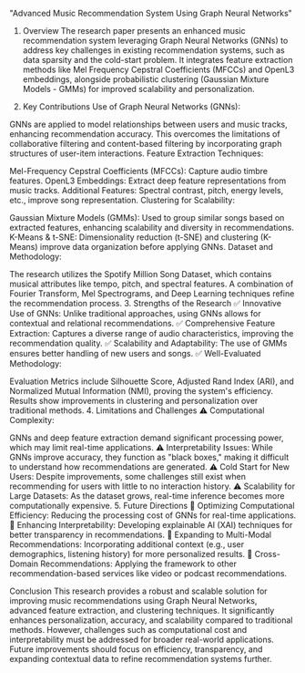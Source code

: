 "Advanced Music Recommendation System Using Graph Neural Networks"
1. Overview
The research paper presents an enhanced music recommendation system leveraging Graph Neural Networks (GNNs) to address key challenges in existing recommendation systems, such as data sparsity and the cold-start problem. It integrates feature extraction methods like Mel Frequency Cepstral Coefficients (MFCCs) and OpenL3 embeddings, alongside probabilistic clustering (Gaussian Mixture Models - GMMs) for improved scalability and personalization.

2. Key Contributions
Use of Graph Neural Networks (GNNs):

GNNs are applied to model relationships between users and music tracks, enhancing recommendation accuracy.
This overcomes the limitations of collaborative filtering and content-based filtering by incorporating graph structures of user-item interactions.
Feature Extraction Techniques:

Mel-Frequency Cepstral Coefficients (MFCCs): Capture audio timbre features.
OpenL3 Embeddings: Extract deep feature representations from music tracks.
Additional Features: Spectral contrast, pitch, energy levels, etc., improve song representation.
Clustering for Scalability:

Gaussian Mixture Models (GMMs): Used to group similar songs based on extracted features, enhancing scalability and diversity in recommendations.
K-Means & t-SNE: Dimensionality reduction (t-SNE) and clustering (K-Means) improve data organization before applying GNNs.
Dataset and Methodology:

The research utilizes the Spotify Million Song Dataset, which contains musical attributes like tempo, pitch, and spectral features.
A combination of Fourier Transform, Mel Spectrograms, and Deep Learning techniques refine the recommendation process.
3. Strengths of the Research
✅ Innovative Use of GNNs: Unlike traditional approaches, using GNNs allows for contextual and relational recommendations.
✅ Comprehensive Feature Extraction: Captures a diverse range of audio characteristics, improving the recommendation quality.
✅ Scalability and Adaptability: The use of GMMs ensures better handling of new users and songs.
✅ Well-Evaluated Methodology:

Evaluation Metrics include Silhouette Score, Adjusted Rand Index (ARI), and Normalized Mutual Information (NMI), proving the system's efficiency.
Results show improvements in clustering and personalization over traditional methods.
4. Limitations and Challenges
⚠ Computational Complexity:

GNNs and deep feature extraction demand significant processing power, which may limit real-time applications.
⚠ Interpretability Issues:
While GNNs improve accuracy, they function as "black boxes," making it difficult to understand how recommendations are generated.
⚠ Cold Start for New Users:
Despite improvements, some challenges still exist when recommending for users with little to no interaction history.
⚠ Scalability for Large Datasets:
As the dataset grows, real-time inference becomes more computationally expensive.
5. Future Directions
🔹 Optimizing Computational Efficiency: Reducing the processing cost of GNNs for real-time applications.
🔹 Enhancing Interpretability: Developing explainable AI (XAI) techniques for better transparency in recommendations.
🔹 Expanding to Multi-Modal Recommendations: Incorporating additional context (e.g., user demographics, listening history) for more personalized results.
🔹 Cross-Domain Recommendations: Applying the framework to other recommendation-based services like video or podcast recommendations.

Conclusion
This research provides a robust and scalable solution for improving music recommendations using Graph Neural Networks, advanced feature extraction, and clustering techniques. It significantly enhances personalization, accuracy, and scalability compared to traditional methods. However, challenges such as computational cost and interpretability must be addressed for broader real-world applications. Future improvements should focus on efficiency, transparency, and expanding contextual data to refine recommendation systems further.
